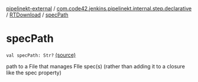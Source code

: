 [pipelinekt-external](../../index.md) / [com.code42.jenkins.pipelinekt.internal.step.declarative](../index.md) / [RTDownload](index.md) / [specPath](./spec-path.md)

# specPath

`val specPath: Str?` [(source)](https://github.com/code42/pipelinekt/tree/master/internal/src/main/kotlin/com/code42/jenkins/pipelinekt/internal/step/declarative/RTDownload.kt#L27)

path to a File that manages FIle spec(s) (rather than adding it to a closure like the spec property)

